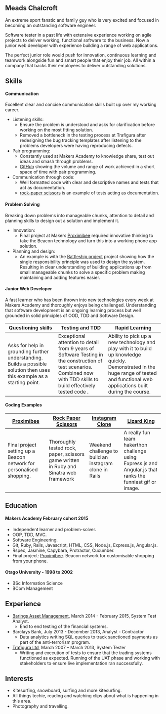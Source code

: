 ## Meads Chalcroft

An extreme sport fanatic and family guy who is very excited and focused in becoming an outstanding software engineer.

Software tester in a past life with extensive experience working on agile projects to deliver working, functional software to the business. Now a junior web developer with experience building a range of web applications.

The perfect junior role would push for innovation, continuous learning and teamwork alongside fun and smart people that enjoy their job. All within a company that backs their employees to deliver outstanding solutions.

## Skills

#### Communication

Excellent clear and concise communication skills built up over my working career.

* Listening skills:
  - Ensure the problem is understood and asks for clarification before working on the most fitting solution.
  - Removed a bottleneck in the testing process at Trafigura after redesigning the bug tracking templates after listening to the problems developers were having reproducing defects.
* Pair programming:
  - Constantly used at Makers Academy to knowledge share, test out ideas and smash through problems.
  - [GitHub](https://github.com/meads58) showing the volume and range of work achieved in a short space of time with pair programming.
* Communication through code:
  - Well formatted code with clear and descriptive names and tests that act as documentation.
  - [rock-paper scissors](https://github.com/meads58/rps-challenge/blob/master/features/rock_paper_scissor.feature) is an example of tests acting as documentation.

#### Problem Solving

Breaking down problems into manageable chunks, attention to detail and planning skills to design out a solution and implement it.

* Innovation:
  - Final project at Makers [Proximibee](https://github.com/meads58/proximibee_Admin) required innovative thinking to take the Beacon technology and turn this into a working phone app solution.
* Planning and design:
  - An example is with the [Battleship project](https://github.com/meads58/battleships/tree/master/lib)  project showing how the single responsibility principle was used to design the system. Resulting in clear understanding of building applications up from small manageable chunks to solve a specific problem making maintaining and adding features easier.

#### Junior Web Developer

A fast learner who has been thrown into new technologies every week at Makers Academy and thoroughly enjoys being challenged. Understanding that software development is an ongoing learning process but well grounded in solid principles of OOD, TDD and Software Design.

|Questioning skills|Testing and TDD| Rapid Learning|
|------------------|---------------|---------|
|Asks for help in grounding further understanding. Builds a possible solution then uses this example as a starting point.|Exceptional attention to detail from 9 years of Software Testing in the construction of test scenarios. Combined now with TDD skills to build effectively tested code .|Ability to pick up a new technology and play with it to build up knowledge quickly. Demonstrated in the huge range of tested and functional web applications built during the course.|

#### Coding Examples

|[Proximibee](https://github.com/meads58/proximibee_Admin)|[Rock Paper Scissors ](https://github.com/meads58/rps-challenge)|[Instagram Clone](https://github.com/meads58/instagram-challenge)|[Lizard King](https://github.com/meads58/lizardKing2)|
|-----------|----------|-----------|----------------|
|Final project setting up a Beacon network for personalised shopping.| Thoroughly tested rock, paper, scissors game written in Ruby and Sinatra web framework|Weekend challenge to build an instagram clone in Rails|A really fun team hakerthon challenge using Express.js and Angular.js that ranks the funniest gif or image.|

## Education

#### Makers Academy February cohort 2015

- Independent learner and problem-solver.
- OOP, TDD, MVC.
- Software Engineering.
- Git, Ruby, Rails, Javascript, HTML, CSS, Node.js, Express.js, Angular.js.
- Rspec, Jasmine, Capybara, Protractor, Cucumber.
- Final project: [Proximibee](https://arcane-citadel-3693.herokuapp.com). Beacon network for customisable shopping from your phone.

#### Otago University - 1998 to 2002
- BSc Information Science
- BCom Management

## Experience
- [Barings Asset Management](http://www.barings.com/global/index.htm), March 2014 - February 2015, System Test Analyst.
  - End to end testing of the financial systems.
- Barclays Bank, July 2013 - December 2013, Analyst - Contractor
  - Data analytics writing SQL queries to track sanctioned payments as part of the anti-terrorism program.
- [Trafigura Ltd](http://www.trafigura.com), March 2007 – March 2013, System Tester
  - Writing and execution of tests to ensure that the trading systems functioned as expected. Running of the UAT phase and working with stakeholders to ensure live implementation ran successfully.  

## Interests
- Kitesurfing, snowboard, surfing and more kitesurfing.
- All things techie, reading and watching clips about what is happening in this area.
- Photography and travelling.
